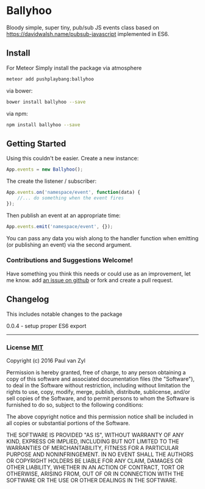 # Ballyhoo
Bloody simple, super tiny, pub/sub JS events class based on https://davidwalsh.name/pubsub-javascript implemented in ES6.



## Install
For Meteor Simply install the package via atmosphere

```sh
meteor add pushplaybang:ballyhoo
```

via bower:

```sh
bower install ballyhoo --save
```

via npm:
```sh
npm install ballyhoo --save
```

## Getting Started

Using this couldn't be easier.  Create a new instance:

````js
App.events = new Ballyhoo();
````

The create the listener / subscriber:

````js
App.events.on('namespace/event', function(data) {
    //... do something when the event fires
});
````

Then publish an event at an appropriate time:

````js
App.events.emit('namespace/event', {});
````

You can pass any data you wish along to the handler function when emitting (or publishing an event) via the second argument.



### Contributions and Suggestions Welcome!
Have something you think this needs or could use as an improvement, let me know.  add [an issue on github](https://github.com/Pushplaybang/ballyhoo/blob/master/ballyhoo.js) or fork and create a pull request.


## Changelog
This includes notable changes to the package

0.0.4 - setup proper ES6 export

____



### License [MIT](https://opensource.org/licenses/MIT)
Copyright (c) 2016 Paul van Zyl

Permission is hereby granted, free of charge, to any person obtaining a copy
of this software and associated documentation files (the "Software"), to deal
in the Software without restriction, including without limitation the rights
to use, copy, modify, merge, publish, distribute, sublicense, and/or sell
copies of the Software, and to permit persons to whom the Software is
furnished to do so, subject to the following conditions:

The above copyright notice and this permission notice shall be included in
all copies or substantial portions of the Software.

THE SOFTWARE IS PROVIDED "AS IS", WITHOUT WARRANTY OF ANY KIND, EXPRESS OR
IMPLIED, INCLUDING BUT NOT LIMITED TO THE WARRANTIES OF MERCHANTABILITY,
FITNESS FOR A PARTICULAR PURPOSE AND NONINFRINGEMENT.  IN NO EVENT SHALL THE
AUTHORS OR COPYRIGHT HOLDERS BE LIABLE FOR ANY CLAIM, DAMAGES OR OTHER
LIABILITY, WHETHER IN AN ACTION OF CONTRACT, TORT OR OTHERWISE, ARISING FROM,
OUT OF OR IN CONNECTION WITH THE SOFTWARE OR THE USE OR OTHER DEALINGS IN
THE SOFTWARE.